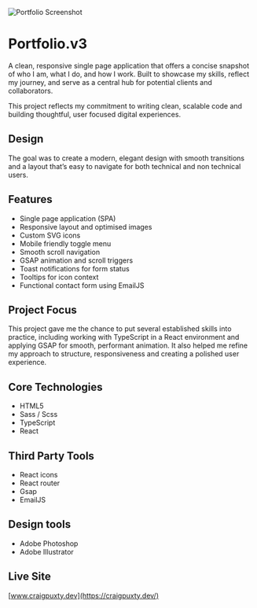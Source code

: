 ![Portfolio Screenshot](assets/portfolio-project-300w.webp)

# Portfolio.v3

A clean, responsive single page application that offers a concise snapshot of who I am, what I do, and how I work. Built to showcase my skills, reflect my journey, and serve as a central hub for potential clients and collaborators.

This project reflects my commitment to writing clean, scalable code and building thoughtful, user focused digital experiences.

## Design

The goal was to create a modern, elegant design with smooth transitions and a layout that’s easy to navigate for both technical and non technical users.

## Features

- Single page application (SPA)
- Responsive layout and optimised images
- Custom SVG icons
- Mobile friendly toggle menu
- Smooth scroll navigation
- GSAP animation and scroll triggers
- Toast notifications for form status
- Tooltips for icon context
- Functional contact form using EmailJS

## Project Focus

This project gave me the chance to put several established skills into practice, including working with TypeScript in a React environment and applying GSAP for smooth, performant animation. It also helped me refine my approach to structure, responsiveness and creating a polished user experience.

## Core Technologies

- HTML5
- Sass / Scss
- TypeScript
- React

## Third Party Tools

- React icons
- React router
- Gsap
- EmailJS

## Design tools

- Adobe Photoshop
- Adobe Illustrator

## Live Site

[www.craigpuxty.dev](https://craigpuxty.dev/)
